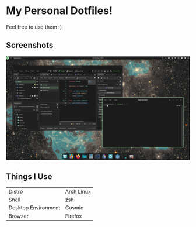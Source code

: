 # My Personal Dotfiles!
Feel free to use them :)

## Screenshots
![Cosmic Screenshot](misc/Cosmic.png)

## Things I Use
|||
| ------------- | ------------- |
|Distro|Arch Linux|
|Shell|zsh|
|Desktop Environment|Cosmic|
|Browser|Firefox|


